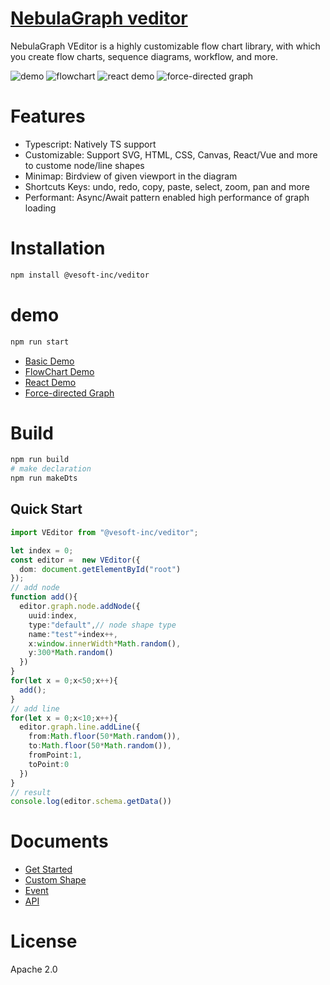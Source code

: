 # [NebulaGraph veditor](https://vesoft-inc.github.io/nebulagraph-veditor/)

NebulaGraph VEditor is a highly customizable flow chart library, with which you create flow charts, sequence diagrams, workflow, and more.

![demo](https://user-images.githubusercontent.com/7129229/184819808-13aec715-3056-4e87-a5ee-944a3b4e1703.png)
![flowchart](https://user-images.githubusercontent.com/7129229/184819760-615b53b7-d0c3-4e87-8ad3-d76b69db7821.png)
![react demo](https://user-images.githubusercontent.com/7129229/184819660-0f6da546-4d80-4c97-9fa0-2389d4122d0f.png)
![force-directed graph](https://user-images.githubusercontent.com/7129229/197440901-5336f368-156e-4eef-bb06-7742159970fc.png)

# Features
- Typescript: Natively TS support
- Customizable: Support SVG, HTML, CSS, Canvas, React/Vue and more to custome node/line shapes
- Minimap: Birdview of given viewport in the diagram
- Shortcuts Keys: undo, redo, copy, paste, select, zoom, pan and more
- Performant: Async/Await pattern enabled high performance of graph loading
 
# Installation
```bash
npm install @vesoft-inc/veditor
```

# demo
```bash
npm run start
```
+ [Basic Demo](https://vesoft-inc.github.io/nebulagraph-veditor/public/basic.html)
+ [FlowChart Demo](https://vesoft-inc.github.io/nebulagraph-veditor/public/flowChart.html)
+ [React Demo](https://vesoft-inc.github.io/nebulagraph-veditor/public/demo.html)
+ [Force-directed Graph](https://vesoft-inc.github.io/nebulagraph-veditor/public/graph.html)

# Build
```bash
npm run build
# make declaration
npm run makeDts
```

## Quick Start
```typescript
import VEditor from "@vesoft-inc/veditor";

let index = 0;
const editor =  new VEditor({ 
  dom: document.getElementById("root")
});
// add node
function add(){
  editor.graph.node.addNode({
    uuid:index,
    type:"default",// node shape type
    name:"test"+index++,
    x:window.innerWidth*Math.random(),
    y:300*Math.random()
  })
}
for(let x = 0;x<50;x++){
  add();
}
// add line
for(let x = 0;x<10;x++){
  editor.graph.line.addLine({
    from:Math.floor(50*Math.random()),
    to:Math.floor(50*Math.random()),
    fromPoint:1,
    toPoint:0
  })
}
// result
console.log(editor.schema.getData())
```

# Documents
- [Get Started](https://vesoft-inc.github.io/nebulagraph-veditor/start)
- [Custom Shape](https://vesoft-inc.github.io/nebulagraph-veditor/custom)
- [Event](https://vesoft-inc.github.io/nebulagraph-veditor/event)
- [API](https://vesoft-inc.github.io/nebulagraph-veditor/docs)

# License

Apache 2.0

